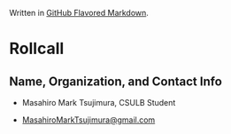 Written in [GitHub Flavored Markdown](https://help.github.com/articles/github-flavored-markdown).

Rollcall
========

Name, Organization, and Contact Info
-------------------------------------------------

* Masahiro Mark Tsujimura, CSULB Student

* MasahiroMarkTsujimura@gmail.com
